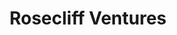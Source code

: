 ---
layout: firm_page
title: "Rosecliff Ventures"
id: "rosecliff.com"
permalink: "/rosecliffventuresrosecliff.com/"
website: "https://rosecliff.com"
offices: "New York (United States)"
investment_stages: "Seed, Series A, Series B"
portfolio_companies: "Allbirds, Casper, Petal, Pipe, Postmates, Roman, Thirty Madison, Wheels Up, Agile Stacks, AminoChain, Ample Hills, Banza, Base, Bodo, Botany.io, Brightside, Brilliant Chemistry, Cargo, Carmatic, Caroo, Cerebras, Cove, Curve Health, Dashworks, Edufii, Evens, FanAi, Fanatics, Flexport, For Days, Gatsby, Getlabs, Goby, Heyday, Hyperice, Interlune, Iris Finance, JetPack Aviation, Jinx, Juice Press, Justpoint, Keeps, Krane, Kredit, Kyte, Lancium, Lifeforce, Loan Street, Lobus, Mate Fertility, Monument, MyMarkit, Neuronspike, Nuzzel, OpenSponsorship, Paxafe, Picnic, PlateJoy, Postmates, Preczn, Privateer, Pure Growth Organics, PYM, Railz, RecoverX, Religion of Sports, Revolv3, Rightfoot, Riide, Roman, Roomi, Rory, RTS, Rubrik, Rumble Fitness, Scale AI, SelfMade, Shield AI, Shotzoom, Skyryse, SquareFoot, Stake, Taiki, Tapcart, TenToOne Rum, Thread, Tortoise, TrueFacet, Trust & Will, Twine, Voyager Space, Voyajoy, Wheels Up, YellowDig, YouStake, ZenBusiness, Zero, Zero Bond, Zest, Zoneomics"
portfolio_link: "https://rosecliff.com/portfolio"
investment_markets: "Fintech, Consumer, Healthcare, Software, Technology"
founded_year: "2016"
description: "Rosecliff Ventures is a diversified investment management firm based in New York City. They invest in rapidly growing companies developing disruptive technologies across financial, consumer, healthcare, and software industries, aiming to create positive economic impact and long-term value."
linkedin: "https://www.linkedin.com/company/rosecliff-ventures/"
twitter: "https://twitter.com/RosecliffVC"
instagram: ""
team_page: "https://rosecliff.com/team"
investor_type: "Venture Capital, Private Equity"
crunchbase: "https://www.crunchbase.com/organization/rosecliff-ventures"
pitchbook: "https://pitchbook.com/profiles/investor/155590-75"

# SEO Optimization
meta_title: "Rosecliff Ventures - VC Firm - projectstartups.com"
meta_description: "Rosecliff Ventures, Rosecliff Ventures is a diversified investment management firm based in New York City. They invest in rapidly growing companies developing disruptive ..."
meta_keywords: "Rosecliff Ventures, Fintech, Consumer, Healthcare, Software, Technology, VC firm, venture capital, startup investor, projectstartups.com"
canonical_url: "https://vc.projectstartups.com/rosecliffventuresrosecliff.com/"
---